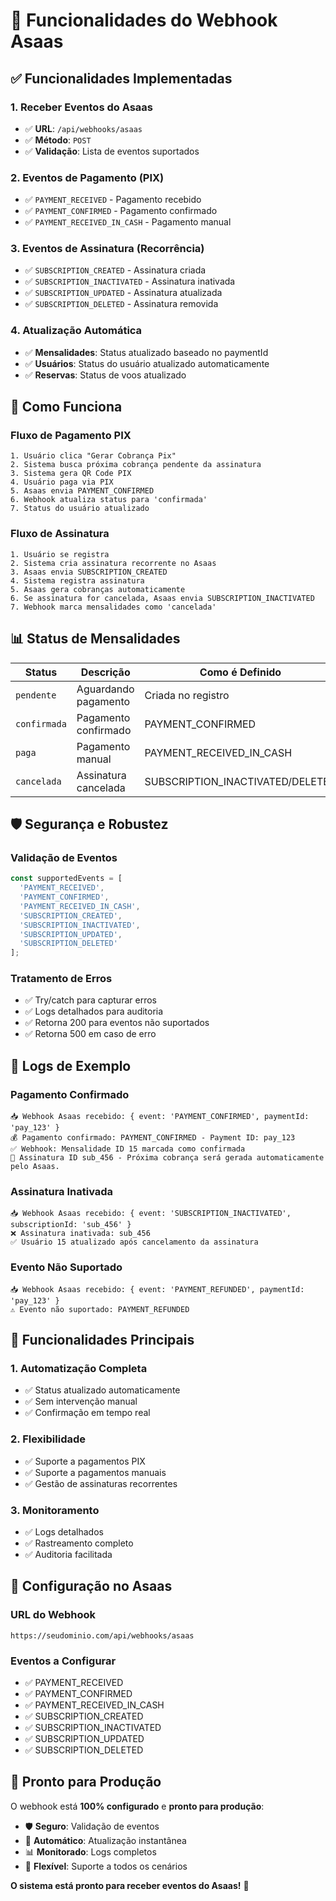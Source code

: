 # 📡 Funcionalidades do Webhook Asaas

## ✅ **Funcionalidades Implementadas**

### **1. Receber Eventos do Asaas**
- ✅ **URL**: `/api/webhooks/asaas`
- ✅ **Método**: `POST`
- ✅ **Validação**: Lista de eventos suportados

### **2. Eventos de Pagamento (PIX)**
- ✅ `PAYMENT_RECEIVED` - Pagamento recebido
- ✅ `PAYMENT_CONFIRMED` - Pagamento confirmado
- ✅ `PAYMENT_RECEIVED_IN_CASH` - Pagamento manual

### **3. Eventos de Assinatura (Recorrência)**
- ✅ `SUBSCRIPTION_CREATED` - Assinatura criada
- ✅ `SUBSCRIPTION_INACTIVATED` - Assinatura inativada
- ✅ `SUBSCRIPTION_UPDATED` - Assinatura atualizada
- ✅ `SUBSCRIPTION_DELETED` - Assinatura removida

### **4. Atualização Automática**
- ✅ **Mensalidades**: Status atualizado baseado no paymentId
- ✅ **Usuários**: Status do usuário atualizado automaticamente
- ✅ **Reservas**: Status de voos atualizado

## 🔄 **Como Funciona**

### **Fluxo de Pagamento PIX**
```
1. Usuário clica "Gerar Cobrança Pix"
2. Sistema busca próxima cobrança pendente da assinatura
3. Sistema gera QR Code PIX
4. Usuário paga via PIX
5. Asaas envia PAYMENT_CONFIRMED
6. Webhook atualiza status para 'confirmada'
7. Status do usuário atualizado
```

### **Fluxo de Assinatura**
```
1. Usuário se registra
2. Sistema cria assinatura recorrente no Asaas
3. Asaas envia SUBSCRIPTION_CREATED
4. Sistema registra assinatura
5. Asaas gera cobranças automaticamente
6. Se assinatura for cancelada, Asaas envia SUBSCRIPTION_INACTIVATED
7. Webhook marca mensalidades como 'cancelada'
```

## 📊 **Status de Mensalidades**

| Status | Descrição | Como é Definido |
|--------|-----------|-----------------|
| `pendente` | Aguardando pagamento | Criada no registro |
| `confirmada` | Pagamento confirmado | PAYMENT_CONFIRMED |
| `paga` | Pagamento manual | PAYMENT_RECEIVED_IN_CASH |
| `cancelada` | Assinatura cancelada | SUBSCRIPTION_INACTIVATED/DELETED |

## 🛡️ **Segurança e Robustez**

### **Validação de Eventos**
```typescript
const supportedEvents = [
  'PAYMENT_RECEIVED',
  'PAYMENT_CONFIRMED', 
  'PAYMENT_RECEIVED_IN_CASH',
  'SUBSCRIPTION_CREATED',
  'SUBSCRIPTION_INACTIVATED',
  'SUBSCRIPTION_UPDATED',
  'SUBSCRIPTION_DELETED'
];
```

### **Tratamento de Erros**
- ✅ Try/catch para capturar erros
- ✅ Logs detalhados para auditoria
- ✅ Retorna 200 para eventos não suportados
- ✅ Retorna 500 em caso de erro

## 📝 **Logs de Exemplo**

### **Pagamento Confirmado**
```
📥 Webhook Asaas recebido: { event: 'PAYMENT_CONFIRMED', paymentId: 'pay_123' }
💰 Pagamento confirmado: PAYMENT_CONFIRMED - Payment ID: pay_123
✅ Webhook: Mensalidade ID 15 marcada como confirmada
🔄 Assinatura ID sub_456 - Próxima cobrança será gerada automaticamente pelo Asaas.
```

### **Assinatura Inativada**
```
📥 Webhook Asaas recebido: { event: 'SUBSCRIPTION_INACTIVATED', subscriptionId: 'sub_456' }
❌ Assinatura inativada: sub_456
✅ Usuário 15 atualizado após cancelamento da assinatura
```

### **Evento Não Suportado**
```
📥 Webhook Asaas recebido: { event: 'PAYMENT_REFUNDED', paymentId: 'pay_123' }
⚠️ Evento não suportado: PAYMENT_REFUNDED
```

## 🎯 **Funcionalidades Principais**

### **1. Automatização Completa**
- ✅ Status atualizado automaticamente
- ✅ Sem intervenção manual
- ✅ Confirmação em tempo real

### **2. Flexibilidade**
- ✅ Suporte a pagamentos PIX
- ✅ Suporte a pagamentos manuais
- ✅ Gestão de assinaturas recorrentes

### **3. Monitoramento**
- ✅ Logs detalhados
- ✅ Rastreamento completo
- ✅ Auditoria facilitada

## 🔧 **Configuração no Asaas**

### **URL do Webhook**
```
https://seudominio.com/api/webhooks/asaas
```

### **Eventos a Configurar**
- ✅ PAYMENT_RECEIVED
- ✅ PAYMENT_CONFIRMED
- ✅ PAYMENT_RECEIVED_IN_CASH
- ✅ SUBSCRIPTION_CREATED
- ✅ SUBSCRIPTION_INACTIVATED
- ✅ SUBSCRIPTION_UPDATED
- ✅ SUBSCRIPTION_DELETED

## 🚀 **Pronto para Produção**

O webhook está **100% configurado** e **pronto para produção**:

- 🛡️ **Seguro**: Validação de eventos
- 🔄 **Automático**: Atualização instantânea
- 📊 **Monitorado**: Logs completos
- 🎯 **Flexível**: Suporte a todos os cenários

**O sistema está pronto para receber eventos do Asaas!** 🚀





